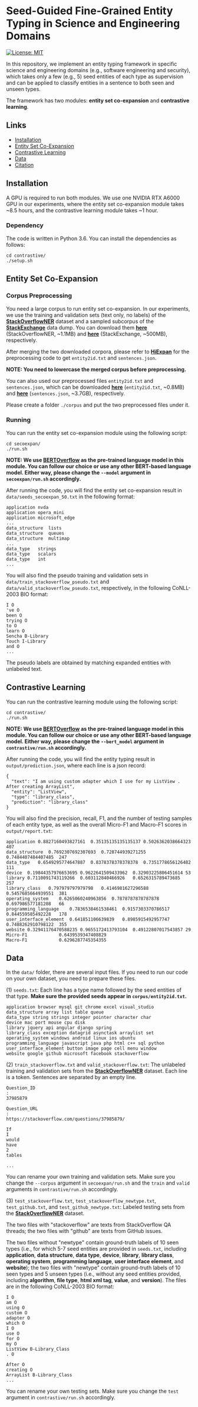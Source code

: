 # Seed-Guided Fine-Grained Entity Typing in Science and Engineering Domains

[![License: MIT](https://img.shields.io/badge/License-MIT-yellow.svg)](https://opensource.org/licenses/MIT)

In this repository, we implement an entity typing framework in specific science and engineering domains (e.g., software engineering and security), which takes only a few (e.g., 5) seed entities of each type as supervision and can be applied to classify entities in a sentence to both seen and unseen types.

The framework has two modules: **entity set co-expansion** and **contrastive learning**.

## Links

- [Installation](#installation)
- [Entity Set Co-Expansion](#entity-set-co-expansion)
- [Contrastive Learning](#contrastive-learning)
- [Data](#data)
- [Citation](#citation)

## Installation

A GPU is required to run both modules. We use one NVIDIA RTX A6000 GPU in our experiments, where the entity set co-expansion module takes ~8.5 hours, and the contrastive learning module takes ~1 hour.

### Dependency
The code is written in Python 3.6. You can install the dependencies as follows:
```
cd contrastive/
./setup.sh
```

## Entity Set Co-Expansion

### Corpus Preprocessing
You need a large corpus to run entity set co-expansion. In our experiments, we use the training and validation sets (text only, no labels) of the [**StackOverflowNER**](https://github.com/jeniyat/StackOverflowNER) dataset and a sampled subcorpus of the [**StackExchange**](https://data.stackexchange.com/) data dump. You can download them [**here**](https://drive.google.com/file/d/1CUaT91fpTzPrZ4ixwmWrcv0_U4u246C9/view?usp=share_link) (StackOverflowNER, ~1.1MB) and [**here**](https://drive.google.com/file/d/1vAp-8BdsrJc2bWGeZCeLjd2bEZpqwUrj/view?usp=share_link) (StackExchange, ~500MB), respectively.

After merging the two downloaded corpora, please refer to [**HiExpan**](https://github.com/mickeystroller/HiExpan) for the preprocessing code to get ```entity2id.txt``` and ```sentences.json```. 

**NOTE: You need to lowercase the merged corpus before preprocessing.**

You can also used our preprocessed files ```entity2id.txt``` and ```sentences.json```, which can be downloaded [**here**](https://drive.google.com/file/d/1Q_K_LsbP0472CRXTop8NrhYKSBIwFbex/view?usp=share_link) (```entity2id.txt```, ~0.8MB) and [**here**](https://drive.google.com/file/d/1xmeTNtaTBjv5YacrTP5ZjNwQR_0nZ5Eh/view?usp=share_link) (```sentences.json```, ~3.7GB), respectively.

Please create a folder ```./corpus``` and put the two preprocessed files under it.


### Running
You can run the entity set co-expansion module using the following script:
```
cd secoexpan/
./run.sh
```

**NOTE: We use [BERTOverflow](https://huggingface.co/jeniya/BERTOverflow) as the pre-trained language model in this module. You can follow our choice or use any other BERT-based language model. Either way, please change the ```--model``` argument in ```secoexpan/run.sh``` accordingly.**

After running the code, you will find the entity set co-expansion result in ```data/seeds_secoexpan_50.txt``` in the following format:
```
application	nvda
application	opera_mini
application	microsoft_edge
...
data_structure	lists
data_structure	queues
data_structure	multimap
...
data_type	strings
data_type	scalars
data_type	int
...
```

You will also find the pseudo training and validation sets in ```data/train_stackoverflow_pseudo.txt``` and ```data/valid_stackoverflow_pseudo.txt```, respectively, in the following CoNLL-2003 BIO format:
```
I O
've O
been O
trying O
to O
learn O
Sencha B-Library
Touch I-Library
and O
...
```
The pseudo labels are obtained by matching expanded entities with unlabeled text. 


## Contrastive Learning
You can run the contrastive learning module using the following script:
```
cd contrastive/
./run.sh
```

**NOTE: We use [BERTOverflow](https://huggingface.co/jeniya/BERTOverflow) as the pre-trained language model in this module. You can follow our choice or use any other BERT-based language model. Either way, please change the ```--bert_model``` argument in ```contrastive/run.sh``` accordingly.**

After running the code, you will find the entity typing result in ```output/prediction.json```, where each line is a json record:
```
{
  "text": "I am using custom adapter which I use for my ListView . After creating ArrayList",
  "entity": "ListView",
  "type": "library_class",
  "prediction": "library_class"
}
```

You will also find the precision, recall, F1, and the number of testing samples of each entity type, as well as the overall Micro-F1 and Macro-F1 scores in ```output/report.txt```:
```
application	0.8827160493827161	0.35135135135135137	0.5026362038664323	407
data_structure	0.7692307692307693	0.728744939271255	0.7484407484407485	247
data_type	0.6549295774647887	0.8378378378378378	0.7351778656126482	111
device	0.19844357976653695	0.9622641509433962	0.32903225806451614	53
library	0.7110091743119266	0.603112840466926	0.6526315789473685	257
library_class	0.797979797979798	0.4146981627296588	0.5457685664939551	381
operating_system	0.6265060240963856	0.7878787878787878	0.697986577181208	66
programming_language	0.7836538461538461	0.9157303370786517	0.844559585492228	178
user_interface_element	0.641851106639839	0.8985915492957747	0.7488262910798122	355
website	0.32941176470588235	0.9655172413793104	0.49122807017543857	29
Micro-F1			0.6439539347408829
Macro-F1			0.6296287745354355
```

## Data
In the ```data/``` folder, there are several input files. If you need to run our code on your own dataset, you need to prepare these files.

(1) ```seeds.txt```: Each line has a type name followed by the seed entities of that type. **Make sure the provided seeds appear in ```corpus/entity2id.txt```.**
```
application browser mysql git chrome excel visual_studio
data_structure array list table queue
data_type string strings integer pointer character char
device mac port mouse cpu disk
library jquery api angular django spring
library_class exception datagrid asynctask arraylist set
operating_system windows android linux ios ubuntu
programming_language javascript java php html c++ sql python
user_interface_element button image page cell menu window
website google github microsoft facebook stackoverflow
```

(2) ```train_stackoverflow.txt``` and ```valid_stackoverflow.txt```: The unlabeled training and validation sets from the [**StackOverflowNER**](https://github.com/jeniyat/StackOverflowNER) dataset. Each line is a token. Sentences are separated by an empty line. 
```
Question_ID
:
37985879

Question_URL
:
https://stackoverflow.com/questions/37985879/

If
I
would
have
2
tables

...
```
You can rename your own training and validation sets. Make sure you change the ```--corpus``` argument in ```secoexpan/run.sh``` and the ```train``` and ```valid``` arguments in ```contrastive/run.sh``` accordingly.

(3) ```test_stackoverflow.txt```, ```test_stackoverflow_newtype.txt```, ```test_github.txt```, and ```test_github_newtype.txt```: Labeled testing sets from the [**StackOverflowNER**](https://github.com/jeniyat/StackOverflowNER) dataset. 

The two files with "stackoverflow" are texts from StackOverflow QA threads; the two files with "github" are texts from GitHub issues. 

The two files without "newtype" contain ground-truth labels of 10 seen types (i.e., for which 5-7 seed entities are provided in ```seeds.txt```, including **application**, **data structure**, **data type**, **device**, **library**, **library class**, **operating system**, **programming language**, **user interface element**, and **website**); the two files with "newtype" contain ground-truth labels of 10 seen types and 5 unseen types (i.e., without any seed entities provided, including **algorithm**, **file type**, **html xml tag**, **value**, and **version**). The files are in the following CoNLL-2003 BIO format:
```
I O
am O
using O
custom O
adapter O
which O
I O
use O
for O
my O
ListView B-Library_Class
. O

After O
creating O
ArrayList B-Library_Class
...
```
You can rename your own testing sets. Make sure you change the ```test``` argument in ```contrastive/run.sh``` accordingly.
